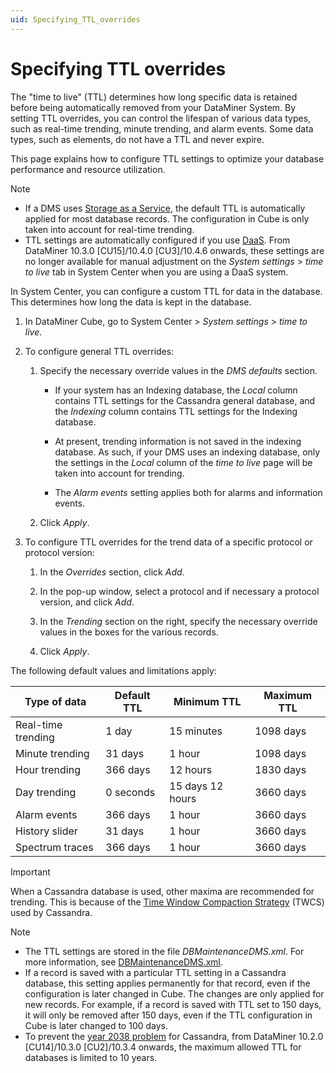 ```yaml
---
uid: Specifying_TTL_overrides
---
```


# Specifying TTL overrides

The "time to live" (TTL) determines how long specific data is retained before being automatically removed from your DataMiner System. By setting TTL overrides, you can control the lifespan of various data types, such as real-time trending, minute trending, and alarm events. Some data types, such as elements, do not have a TTL and never expire.

This page explains how to configure TTL settings to optimize your database performance and resource utilization.

> [!NOTE]
>
> - If a DMS uses [Storage as a Service](xref:STaaS), the default TTL is automatically applied for most database records. The configuration in Cube is only taken into account for real-time trending.
> - TTL settings are automatically configured if you use [DaaS](xref:Creating_a_DMS_in_the_cloud). From DataMiner 10.3.0 [CU15]/10.4.0 [CU3]/10.4.6 onwards<!--RN 39173-->, these settings are no longer available for manual adjustment on the *System settings* > *time to live* tab in System Center when you are using a DaaS system.

In System Center, you can configure a custom TTL for data in the database. This determines how long the data is kept in the database.

1. In DataMiner Cube, go to System Center \> *System settings* > *time to live*.

1. To configure general TTL overrides:

   1. Specify the necessary override values in the *DMS defaults* section.

      - If your system has an Indexing database, the *Local* column contains TTL settings for the Cassandra general database, and the *Indexing* column contains TTL settings for the Indexing database.

      - At present, trending information is not saved in the indexing database. As such, if your DMS uses an indexing database, only the settings in the *Local* column of the *time to live* page will be taken into account for trending.

      - The *Alarm events* setting applies both for alarms and information events.

   1. Click *Apply*.

1. To configure TTL overrides for the trend data of a specific protocol or protocol version:

   1. In the *Overrides* section, click *Add*.

   1. In the pop-up window, select a protocol and if necessary a protocol version, and click *Add*.

   1. In the *Trending* section on the right, specify the necessary override values in the boxes for the various records.

   1. Click *Apply*.

The following default values and limitations apply:

| Type of data       | Default TTL | Minimum TTL      | Maximum TTL |
|--------------------|-------------|------------------|-------------|
| Real-time trending | 1 day       | 15 minutes       | 1098 days   |
| Minute trending    | 31 days     | 1 hour           | 1098 days   |
| Hour trending      | 366 days    | 12 hours         | 1830 days   |
| Day trending       | 0 seconds   | 15 days 12 hours | 3660 days   |
| Alarm events       | 366 days    | 1 hour           | 3660 days   |
| History slider     | 31 days     | 1 hour           | 3660 days   |
| Spectrum traces    | 366 days    | 1 hour           | 3660 days   |

> [!IMPORTANT]
> When a Cassandra database is used, other maxima are recommended for trending. This is because of the [Time Window Compaction Strategy](xref:Cassandra_TWCS) (TWCS) used by Cassandra.

> [!NOTE]
>
> - The TTL settings are stored in the file *DBMaintenanceDMS.xml*. For more information, see [DBMaintenanceDMS.xml](xref:DBMaintenanceDMS_xml).
> - If a record is saved with a particular TTL setting in a Cassandra database, this setting applies permanently for that record, even if the configuration is later changed in Cube. The changes are only applied for new records. For example, if a record is saved with TTL set to 150 days, it will only be removed after 150 days, even if the TTL configuration in Cube is later changed to 100 days.
> - To prevent the [year 2038 problem](xref:Year_2038_Problem_for_Cassandra) for Cassandra, from DataMiner 10.2.0 [CU14]/10.3.0 [CU2]/10.3.4 onwards, the maximum allowed TTL for databases is limited to 10 years.
